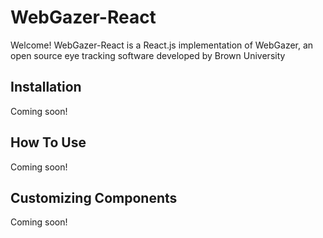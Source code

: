 # WebGazer-React
Welcome!  WebGazer-React is a React.js implementation of WebGazer, an open source eye tracking software developed by Brown University

## Installation
Coming soon!

## How To Use
Coming soon!

## Customizing Components
Coming soon!
